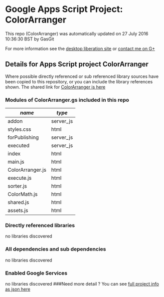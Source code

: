 # Google Apps Script Project: ColorArranger
This repo (ColorArranger) was automatically updated on 27 July 2016 10:36:30 BST by GasGit

For more information see the [desktop liberation site](http://ramblings.mcpher.com/Home/excelquirks/drivesdk/gettinggithubready "desktop liberation") or [contact me on G+](https://plus.google.com/+BruceMcpherson "Bruce McPherson - GDE")
## Details for Apps Script project ColorArranger
Where possible directly referenced or sub referenced library sources have been copied to this repository, or you can include the library references shown. 
The shared link for [ColorArranger is here](https://script.google.com/d/1eSvQMHBpjkt13USxpH4CFOp9mxzyr5hv08M4E3Iz1Cw7gDxxoStH4eLU/edit?usp=sharing "open in the GAS IDE")

### Modules of ColorArranger.gs included in this repo
*name*|*type*
--- | --- 
addon| server_js
styles.css| html
forPublishing| server_js
executed| server_js
index| html
main.js| html
ColorArranger.js| html
execute.js| html
sorter.js| html
ColorMath.js| html
shared.js| html
assets.js| html
### Directly referenced libraries
no libraries discovered
### All dependencies and sub dependencies
no libraries discovered
### Enabled Google Services
no libraries discovered
###Need more detail ?
You can see [full project info as json here](info.json)
